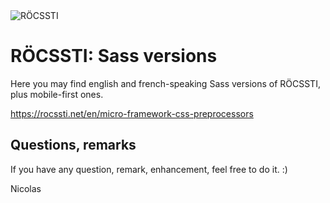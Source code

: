 <img src="http://rocssti.net/layout/images/rocssti_logo.png" alt="RÖCSSTI" />

# RÖCSSTI: Sass versions

Here you may find english and french-speaking Sass versions of RÖCSSTI, plus mobile-first ones.

https://rocssti.net/en/micro-framework-css-preprocessors


## Questions, remarks

If you have any question, remark, enhancement, feel free to do it. :)


Nicolas
